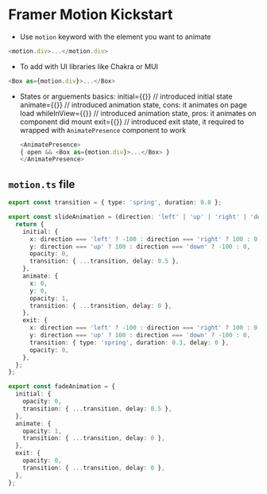 # Framer Motion Kickstart

- Use `motion` keyword with the element you want to animate
```js
<motion.div>...</motion.div>
```
- To add with UI libraries like Chakra or MUI
```js
<Box as={motion.div}>...</Box>
```

- States or arguements basics:
  initial={{}} // introduced initial state
  animate={{}} // introduced animation state, cons: it animates on page load
  whileInView={{}} // introduced animation state, pros: it animates on component did mount
  exit={{}} // introduced exit state, it required to wrapped with  `AnimatePresence` component to work
  ```js
  <AnimatePresence>
  { open && <Box as={motion.div}>...</Box> }
  </AnimatePresence>
  ```

## `motion.ts` file
```ts
export const transition = { type: 'spring', duration: 0.8 };

export const slideAnimation = (direction: 'left' | 'up' | 'right' | 'down') => {
  return {
    initial: {
      x: direction === 'left' ? -100 : direction === 'right' ? 100 : 0,
      y: direction === 'up' ? 100 : direction === 'down' ? -100 : 0,
      opacity: 0,
      transition: { ...transition, delay: 0.5 },
    },
    animate: {
      x: 0,
      y: 0,
      opacity: 1,
      transition: { ...transition, delay: 0 },
    },
    exit: {
      x: direction === 'left' ? -100 : direction === 'right' ? 100 : 0,
      y: direction === 'up' ? 100 : direction === 'down' ? -100 : 0,
      transition: { type: 'spring', duration: 0.3, delay: 0 },
      opacity: 0,
    },
  };
};

export const fadeAnimation = {
  initial: {
    opacity: 0,
    transition: { ...transition, delay: 0.5 },
  },
  animate: {
    opacity: 1,
    transition: { ...transition, delay: 0 },
  },
  exit: {
    opacity: 0,
    transition: { ...transition, delay: 0 },
  },
};
```

